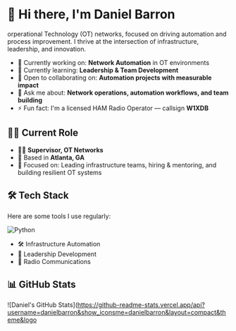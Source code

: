 # 👋 Hi there, I'm Daniel Barron

orperational Technology (OT) networks, focused on driving automation and process improvement. I thrive at the intersection of infrastructure, leadership, and innovation.

- 🔭 Currently working on: **Network Automation** in OT environments  
- 🌱 Currently learning: **Leadership & Team Development**  
- 👯 Open to collaborating on: **Automation projects with measurable impact**  
- 💬 Ask me about: **Network operations, automation workflows, and team building**  
- ⚡ Fun fact: I'm a licensed HAM Radio Operator — callsign **W1XDB**

## 👨‍💼 Current Role

- 🧑‍💼 **Supervisor, OT Networks**  
- 📍 Based in **Atlanta, GA**  
- 🎯 Focused on: Leading infrastructure teams, hiring & mentoring, and building resilient OT systems

## 🛠️ Tech Stack

Here are some tools I use regularly:

![Python](https://img.shields.io/badge/-Python-3776AB?style=flat-square&at-square&logo=le=flat-square&logo=windows-terminal&logoColor=ions)  
- 🛠️ Infrastructure Automation  
- 🧭 Leadership Development  
- 📡 Radio Communications

## 📊 GitHub Stats

![Daniel's GitHub Stats](https://github-readme-stats.vercel.app/api?username=danielbarron&show_iconsme=danielbarron&layout=compact&theme&logo
